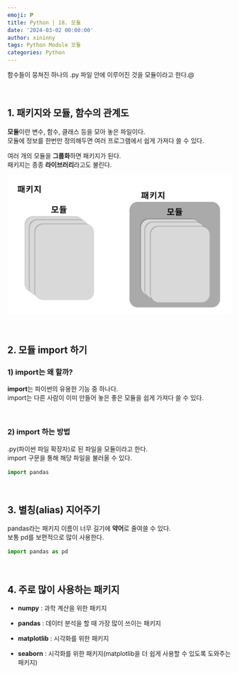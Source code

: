```yaml
---
emoji: 𝐏
title: Python | 18. 모듈
date: '2024-03-02 00:00:00'
author: xininny
tags: Python Module 모듈
categories: Python
---
```


함수들이 뭉쳐진 하나의 .py 파일 안에 이루어진 것을 모듈이라고 한다.@

<br>

## 1. 패키지와 모듈, 함수의 관계도

**모듈**이란 변수, 함수, 클래스 등을 모아 놓은 파일이다.  
모듈에 정보를 한번만 정의해두면 여러 프로그램에서 쉽게 가져다 쓸 수 있다.

여러 개의 모듈을 **그룹화**하면 패키지가 된다.  
패키지는 종종 **라이브러리**라고도 불린다.

![package.png](package.png)

<br>

## 2. 모듈 import 하기

### 1) import는 왜 할까?

**import**는 파이썬의 유용한 기능 중 하나다.  
import는 다른 사람이 이미 만들어 놓은 좋은 모듈을 쉽게 가져다 쓸 수 있다.

<br>

### 2) import 하는 방법

.py(파이썬 파일 확장자)로 된 파일을 모듈이라고 한다.  
import 구문을 통해 해당 파일을 불러올 수 있다.

```python
import pandas
```

<br>

## 3. 별칭(alias) 지어주기

pandas라는 패키지 이름이 너무 길기에 **약어**로 줄여쓸 수 있다.  
보통 pd를 보편적으로 많이 사용한다.

```python
import pandas as pd
```

<br>

## 4. 주로 많이 사용하는 패키지

- **numpy** : 과학 계산을 위한 패키지

- **pandas** : 데이터 분석을 할 때 가장 많이 쓰이는 패키지

- **matplotlib** : 시각화를 위한 패키지

- **seaborn** : 시각화를 위한 패키지(matplotlib을 더 쉽게 사용할 수 있도록 도와주는 패키지)

```toc

```
